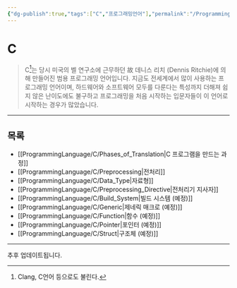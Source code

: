```yaml
---
{"dg-publish":true,"tags":["C","프로그래밍언어"],"permalink":"/ProgrammingLanguage/C/Home/","dgPassFrontmatter":true,"created":"2024-08-01T01:32:10.000+09:00","updated":"2024-08-02T18:56:59.303+09:00"}
---
```




# C

> C[^1]는 당시 미국의 벨 연구소에 근무하던 故 데니스 리치 (Dennis Ritchie)에 의해 만들어진 범용 프로그래밍 언어입니다. 지금도 전세계에서 많이 사용하는 프로그래밍 언어이며, 하드웨어와 소프트웨어 모두를 다룬다는 특성까지 더해져 쉽지 않은 난이도에도 불구하고 프로그래밍을 처음 시작하는 입문자들이 이 언어로 시작하는 경우가 많았습니다.

---

## 목록

+ [[ProgrammingLanguage/C/Phases_of_Translation\|C 프로그램을 만드는 과정]]
+ [[ProgrammingLanguage/C/Preprocessing\|전처리]]
+ [[ProgrammingLanguage/C/Data_Type\|자료형]]
+ [[ProgrammingLanguage/C/Preprocessing_Directive\|전처리기 지사자]]
+ [[ProgrammingLanguage/C/Build_System\|빌드 시스템 (예정)]]
+ [[ProgrammingLanguage/C/Generic\|제네릭 매크로 (예정)]]
+ [[ProgrammingLanguage/C/Function\|함수 (예정)]]
+ [[ProgrammingLanguage/C/Pointer\|포인터 (예정)]]
+ [[ProgrammingLanguage/C/Struct\|구조체 (예정)]]

---
추후 업데이트됩니다.

[^1]: Clang, C언어 등으로도 불린다.